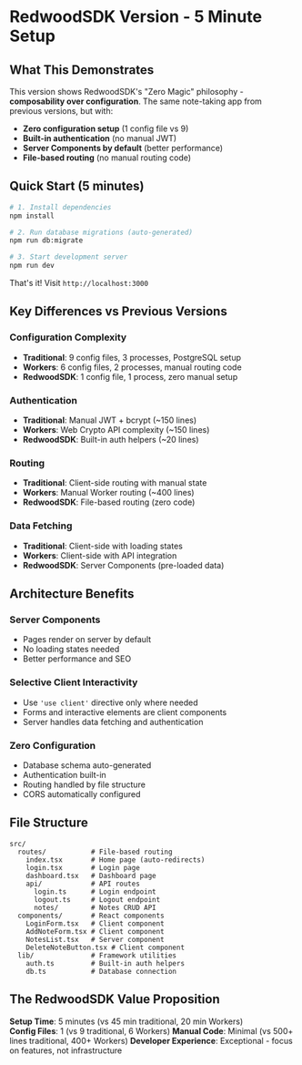 # RedwoodSDK Version - 5 Minute Setup

## What This Demonstrates

This version shows RedwoodSDK's "Zero Magic" philosophy - **composability over configuration**. The same note-taking app from previous versions, but with:

- **Zero configuration setup** (1 config file vs 9)
- **Built-in authentication** (no manual JWT)
- **Server Components by default** (better performance)  
- **File-based routing** (no manual routing code)

## Quick Start (5 minutes)

```bash
# 1. Install dependencies
npm install

# 2. Run database migrations (auto-generated)
npm run db:migrate

# 3. Start development server
npm run dev
```

That's it! Visit `http://localhost:3000`

## Key Differences vs Previous Versions

### Configuration Complexity
- **Traditional**: 9 config files, 3 processes, PostgreSQL setup
- **Workers**: 6 config files, 2 processes, manual routing code  
- **RedwoodSDK**: 1 config file, 1 process, zero manual setup

### Authentication
- **Traditional**: Manual JWT + bcrypt (~150 lines)
- **Workers**: Web Crypto API complexity (~150 lines)
- **RedwoodSDK**: Built-in auth helpers (~20 lines)

### Routing
- **Traditional**: Client-side routing with manual state
- **Workers**: Manual Worker routing (~400 lines)
- **RedwoodSDK**: File-based routing (zero code)

### Data Fetching
- **Traditional**: Client-side with loading states
- **Workers**: Client-side with API integration
- **RedwoodSDK**: Server Components (pre-loaded data)

## Architecture Benefits

### Server Components
- Pages render on server by default
- No loading states needed
- Better performance and SEO

### Selective Client Interactivity  
- Use `'use client'` directive only where needed
- Forms and interactive elements are client components
- Server handles data fetching and authentication

### Zero Configuration
- Database schema auto-generated
- Authentication built-in
- Routing handled by file structure
- CORS automatically configured

## File Structure
```
src/
  routes/           # File-based routing
    index.tsx       # Home page (auto-redirects)  
    login.tsx       # Login page
    dashboard.tsx   # Dashboard page
    api/            # API routes
      login.ts      # Login endpoint
      logout.ts     # Logout endpoint
      notes/        # Notes CRUD API
  components/       # React components
    LoginForm.tsx   # Client component
    AddNoteForm.tsx # Client component  
    NotesList.tsx   # Server component
    DeleteNoteButton.tsx # Client component
  lib/              # Framework utilities
    auth.ts         # Built-in auth helpers
    db.ts           # Database connection
```

## The RedwoodSDK Value Proposition

**Setup Time**: 5 minutes (vs 45 min traditional, 20 min Workers)  
**Config Files**: 1 (vs 9 traditional, 6 Workers)
**Manual Code**: Minimal (vs 500+ lines traditional, 400+ Workers)
**Developer Experience**: Exceptional - focus on features, not infrastructure